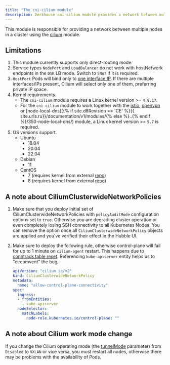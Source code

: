 ```yaml
---
title: "The cni-cilium module"
description: Deckhouse cni-cilium module provides a network between multiple nodes in a Kubernetes cluster using Cilium.
---
```


This module is responsible for providing a network between multiple nodes in a cluster using the [cilium](https://cilium.io/) module.

## Limitations

1. This module currently supports only direct-routing mode.
2. Service types `NodePort` and `LoadBalancer` do not work with hostNetwork endpoints in the `DSR` LB mode. Switch to `SNAT` if it is required.
3. `HostPort` Pods will bind only to [one interface IP](https://github.com/deckhouse/deckhouse/issues/3035). If there are multiple interfaces/IPs present, Cilium will select only one of them, preferring private IP space.
4. Kernel requirements.
   * The `cni-cilium` module requires a Linux kernel version >= `4.9.17`.
   * For the `cni-cilium` module to work together with the [istio](../110-istio/), [openvpn](../500-openvpn/) or [node-local-dns]({% if site.d8Revision == 'CE' %}{{ site.urls.ru}}/documentation/v1/modules/{% else %}..{% endif %}/350-node-local-dns/) module, a Linux kernel version >= `5.7` is required.
5. OS versions support.
   * Ubuntu
     * 18.04
     * 20.04
     * 22.04
   * Debian
     * 11
   * CentOS
     * 7 (requires kernel from external [repo](http://elrepo.org))
     * 8 (requires kernel from external [repo](http://elrepo.org))

## A note about CiliumClusterwideNetworkPolicies

1. Make sure that you deploy initial set of CiliumClusterwideNetworkPolicies with `policyAuditMode` configuration options set to `true`.
   Otherwise you are degrading cluster operation or even completely losing SSH connectivity to all Kubernetes Nodes.
   You can remove the option once all `CiliumClusterwideNetworkPolicy` objects are applied and you've verified their effect in the Hubble UI.
2. Make sure to deploy the following rule, otherwise control-plane will fail for up to 1 minute on `cilium-agent` restart. This happens due to [conntrack table reset](https://github.com/cilium/cilium/issues/19367). Referencing `kube-apiserver` entity helps us to "circumvent" the bug.

   ```yaml
   apiVersion: "cilium.io/v2"
   kind: CiliumClusterwideNetworkPolicy
   metadata:
     name: "allow-control-plane-connectivity"
   spec:
     ingress:
     - fromEntities:
       - kube-apiserver
     nodeSelector:
       matchLabels:
         node-role.kubernetes.io/control-plane: ""
   ```

## A note about Cilium work mode change

If you change the Cilium operating mode (the [tunnelMode](configuration.html#parameters-tunnelmode) parameter) from `Disabled` to `VXLAN` or vice versa, you must restart all nodes, otherwise there may be problems with the availability of Pods.
